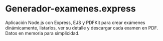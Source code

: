 # Generador-examenes.express
Aplicación Node.js con Express, EJS y PDFKit para crear exámenes dinámicamente, listarlos, ver su detalle y descargar cada examen en PDF. Datos en memoria para simplicidad.
